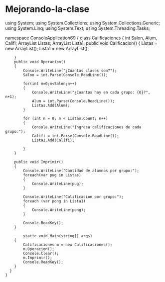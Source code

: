 # Mejorando-la-clase
using System;
using System.Collections;
using System.Collections.Generic;
using System.Linq;
using System.Text;
using System.Threading.Tasks;

namespace ConsoleApplication69
{
    class Calificaciones
    {
        int Salon, Alum, Califi;
        ArrayList Listas;
        ArrayList Lista1;
        public void Calificacion()
        {
            Listas = new ArrayList();
            Lista1 = new ArrayList();

        }
        public void Operacion()
        {
            Console.WriteLine("¿Cuantas clases son?");
            Salon = int.Parse(Console.ReadLine());
           
            for(int n=0;n<Salon;n++)
            {
                Console.WriteLine("¿Cuantos hay en cada grupo: {0}?", n+1);
                Alum = int.Parse(Console.ReadLine());
                Listas.Add(Alum);
            }

            for (int n = 0; n < Listas.Count; n++)
            {
                Console.WriteLine("Ingresa calificaciones de cada grupo:");
                Califi = int.Parse(Console.ReadLine());
                Lista1.Add(Califi);

            }
        }

        public void Imprimir()
        {
            Console.WriteLine("Cantidad de alumnos por grupo:");
            foreach(var pug in Listas)
            {
                Console.WriteLine(pug);
            }

            Console.WriteLine("Calificacion por grupo:");
            foreach (var pong in Lista1)
            {
                Console.WriteLine(pong);
            }

            Console.ReadKey();
        }
    
            static void Main(string[] args)
        {
            Calificaciones m = new Calificaciones();
            m.Operacion();
            Console.Clear();
            m.Imprimir();
            Console.ReadKey();
        }
      }
    }
